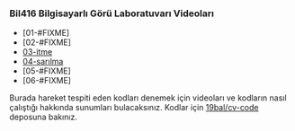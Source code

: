 ### Bil416 Bilgisayarlı Görü Laboratuvarı Videoları

- [01-#FIXME]
- [02-#FIXME]
- [03-itme](http://github.com/19bal/cv-asset/tree/master/03-itme)
- [04-sarılma](https://github.com/19bal/cv-code/tree/master/04-sarilma)
- [05-#FIXME]
- [06-#FIXME]

Burada hareket tespiti eden kodları denemek için videoları ve kodların nasıl çalıştığı hakkında sunumları bulacaksınız.
Kodlar için [19bal/cv-code](http://github.com/19bal/cv-code) deposuna bakınız.
